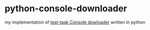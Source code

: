 # python-console-downloader

my implementation of [test-task Console dowloader](https://github.com/Ecwid/new-job/blob/master/Console-downloader.md) written in python

